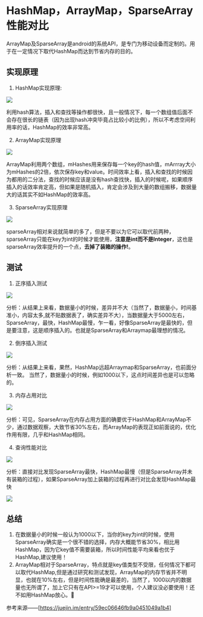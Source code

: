 # HashMap，ArrayMap，SparseArray性能对比

ArrayMap及SparseArray是android的系统API，是专门为移动设备而定制的。用于在一定情况下取代HashMap而达到节省内存的目的。

## 实现原理

1. HashMap实现原理:

![](https://user-gold-cdn.xitu.io/2017/10/22/1390e3ec5b27f8d6997288949cf78cf4?imageView2/0/w/1280/h/960/ignore-error/1)



利用hash算法，插入和查找等操作都很快，且一般情况下，每一个数组值后面不会存在很长的链表（因为出现hash冲突毕竟占比较小的比例），所以不考虑空间利用率的话，HashMap的效率非常高。



2. ArrayMap实现原理

![](https://user-gold-cdn.xitu.io/2017/10/22/4db9e57f253bc8a7b4a8d43158424843?imageView2/0/w/1280/h/960/ignore-error/1)



ArrayMap利用两个数组，mHashes用来保存每一个key的hash值，mArrray大小为mHashes的2倍，依次保存key和value。时间效率上看，插入和查找的时候因为都用的二分法，查找的时候应该是没有hash查找快，插入的时候呢，如果顺序插入的话效率肯定高，但如果是随机插入，肯定会涉及到大量的数组搬移，数据量大的话其实不如HashMap的效率高。



3. SparseArray实现原理

![](https://user-gold-cdn.xitu.io/2017/10/22/0634559b1dd4861b519761c8ed8fd5f4?imageView2/0/w/1280/h/960/ignore-error/1)

sparseArray相对来说就简单的多了，但是不要以为它可以取代前两种，sparseArray只能在key为int的时候才能使用，**注意是int而不是Integer**，这也是sparseArray效率提升的一个点，**去掉了装箱的操作!**。



## 测试

1. 正序插入测试

![](https://user-gold-cdn.xitu.io/2017/10/22/64ba154f63a7e0295493a9764d2203fd?imageView2/0/w/1280/h/960/ignore-error/1)

分析：从结果上来看，数据量小的时候，差异并不大（当然了，数据量小，时间基准小，内容太多,就不贴数据表了，确实差异不大），当数据量大于5000左右，SparseArray，最快，HashMap最慢，乍一看，好像SparseArray是最快的，但是要注意，这是顺序插入的。也就是SparseArray和Arraymap最理想的情况。



2. 倒序插入测试

![](https://user-gold-cdn.xitu.io/2017/10/22/713b08190d67abd8a1b7af28cc5de5c2?imageView2/0/w/1280/h/960/ignore-error/1)



分析：从结果上来看，果然，HashMap远超Arraymap和SparseArray，也前面分析一致。
当然了，数据量小的时候，例如1000以下，这点时间差异也是可以忽略的。



3. 内存占用对比

![](https://user-gold-cdn.xitu.io/2017/10/22/fdda8641bf974bd6e3c3ffd545a05b19?imageView2/0/w/1280/h/960/ignore-error/1)

分析：可见，SparseArray在内存占用方面的确要优于HashMap和ArrayMap不少，通过数据观察，大致节省30%左右，而ArrayMap的表现正如前面说的，优化作用有限，几乎和HashMap相同。



4. 查询性能对比

![](https://user-gold-cdn.xitu.io/2017/10/22/59724090e515c61615ea93bb02e51215?imageView2/0/w/1280/h/960/ignore-error/1)

分析：直接对比发现SparseArray最快，HashMap最慢（但是SparseArray并未有装箱的过程），如果SparseArray加上装箱的过程再进行对比会发现HashMap最快

![](https://user-gold-cdn.xitu.io/2017/10/22/67698a1cb15a855e36ac876a2c3d53ee?imageView2/0/w/1280/h/960/ignore-error/1)



## 总结

1. 在数据量小的时候一般认为1000以下，当你的key为int的时候，使用SparseArray确实是一个很不错的选择，内存大概能节省30%，相比用HashMap，因为它key值不需要装箱，所以时间性能平均来看也优于HashMap,建议使用！
2. ArrayMap相对于SparseArray，特点就是key值类型不受限，任何情况下都可以取代HashMap,但是通过研究和测试发现，ArrayMap的内存节省并不明显，也就在10%左右，但是时间性能确是最差的，当然了，1000以内的数据量也无所谓了，加上它只有在API>=19才可以使用，个人建议没必要使用！还不如用HashMap放心。🤪



参考来源——[https://juejin.im/entry/59ec06646fb9a0451049a1b4]

